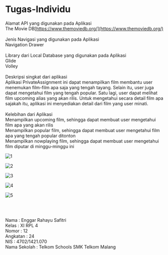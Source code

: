 # Tugas-Individu
Alamat API yang digunakan pada Aplikasi<br>
The Movie DB[https://www.themoviedb.org/](https://www.themoviedb.org/) <br><br>
Jenis Navigasi yang digunakan pada Aplikasi<br>
Navigation Drawer<br><br>
Library dari Local Database yang digunakan pada Aplikasi <br>
Glide<br>
Volley<br><br>
Deskripsi singkat dari aplikasi<br>
Aplikasi PrivateAssignment ini dapat menampilkan film membantu user menemukan film-film apa saja yang tengah tayang. Selain itu, user juga dapat mengetahui film yang tengah popular. Satu lagi, user dapat melihat film upcoming alias yang akan rilis. Untuk mengetahui secara detail film apa sajakah itu, aplikasi ini menyediakan detail dari film yang user minati. <br><br>
Kelebihan dari Aplikasi<br>
Menampilkan upcoming film, sehingga dapat membuat user mengetahui film apa yang akan rilis<br>
Menampilkan popular film, sehingga dapat membuat user mengetahui film apa yang tengah popular ditonton<br>
Menampilkan nowplaying film, sehingga dapat membuat user mengetahui film diputar di minggu-minggu ini<br>


![1](https://github.com/Enggarrahayu/Tugas-Individu/blob/master/WhatsApp%20Image%202017-06-08%20at%2017.03.02.jpeg) <br>

![2](https://github.com/Enggarrahayu/Tugas-Individu/blob/master/WhatsApp%20Image%202017-06-08%20at%2017.03.03%20(1).jpeg) <br>

![3](https://github.com/Enggarrahayu/Tugas-Individu/blob/master/WhatsApp%20Image%202017-06-08%20at%2017.03.03.jpeg) <br>

![4](https://github.com/Enggarrahayu/Tugas-Individu/blob/master/WhatsApp%20Image%202017-06-08%20at%2017.03.04.jpeg) <br>

![5](https://github.com/Enggarrahayu/Tugas-Individu/blob/master/WhatsApp%20Image%202017-06-08%20at%2017.03.05.jpeg) <br>


<br><br>

Nama : Enggar Rahayu Safitri <br>
Kelas : XI RPL 4 <br>
Nomor : 12 <br>
Angkatan : 24 <br>
NIS : 4702/1421.070  <br> 
Nama Sekolah : Telkom Schools SMK Telkom Malang
